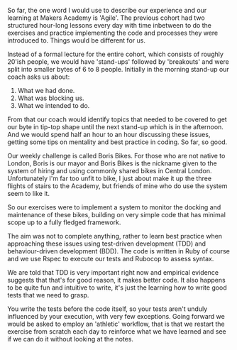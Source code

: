 So far, the one word I would use to describe our experience and our learning at Makers Academy is 'Agile'.  The previous cohort had two structured hour-long lessons every day with time inbetween to do the exercises and practice implementing the code and processes they were introduced to.  Things would be different for us.

Instead of a formal lecture for the entire cohort, which consists of roughly 20'ish people, we would have 'stand-ups' followed by 'breakouts' and were split into smaller bytes of 6 to 8 people.  Initially in the morning stand-up our coach asks us about:

1) What we had done.
2) What was blocking us.
3) What we intended to do.

From that our coach would identify topics that needed to be covered to get our byte in tip-top shape until the next stand-up which is in the afternoon.  And we would spend half an hour to an hour discussing these issues, getting some tips on mentality and best practice in coding.  So far, so good.

Our weekly challenge is called Boris Bikes.  For those who are not native to London, Boris is our mayor and Boris Bikes is the nickname given to the system of hiring and using commonly shared bikes in Central London.  Unfortunately I'm far too unfit to bike, I just about make it up the three flights of stairs to the Academy, but friends of mine who do use the system seem to like it.

So our exercises were to implement a system to monitor the docking and maintenance of these bikes, building on very simple code that has minimal scope up to a fully fledged framework.

The aim was not to complete anything, rather to learn best practice when approaching these issues using test-driven development (TDD) and behaviour-driven development (BDD).  The code is written in Ruby of course and we use Rspec to execute our tests and Rubocop to assess syntax.

We are told that TDD is very important right now and empirical evidence suggests that that's for good reason, it makes better code.  It also happens to be quite fun and intuitive to write, it's just the learning how to write good tests that we need to grasp.

You write the tests before the code itself, so your tests aren't unduly influenced by your execution, with very few exceptions.  Going forward we would be asked to employ an 'athletic' workflow, that is that we restart the exercise from scratch each day to reinforce what we have learned and see if we can do it without looking at the notes.
